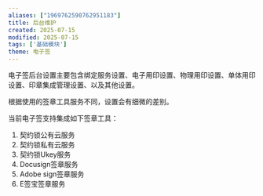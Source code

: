 ```yaml
---
aliases: ["1969762590762951183"]
title: 后台维护
created: 2025-07-15
modified: 2025-07-15
tags: ['基础模块']
theme: 电子签
---
```


电子签后台设置主要包含绑定服务设置、电子用印设置、物理用印设置、单体用印设置、印章集成管理设置、以及其他设置。

根据使用的签章工具服务不同，设置会有细微的差别。

当前电子签支持集成如下签章工具：

1. 契约锁公有云服务
2. 契约锁私有云服务
3. 契约锁Ukey服务
4. Docusign签章服务
5. Adobe sign签章服务
6. E签宝签章服务